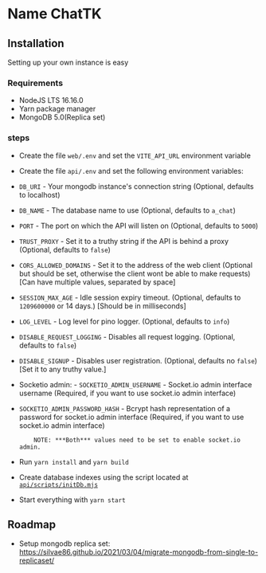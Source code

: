 # Name ChatTK

## Installation

Setting up your own instance is easy

### Requirements

- NodeJS LTS 16.16.0
- Yarn package manager
- MongoDB 5.0(Replica set)

### steps

- Create the file `web/.env` and set the `VITE_API_URL` environment variable
- Create the file `api/.env` and set the following environment variables:
- `DB_URI` - Your mongodb instance's connection string (Optional, defaults to localhost)
- `DB_NAME` - The database name to use (Optional, defaults to `a_chat`)
- `PORT` - The port on which the API will listen on (Optional, defaults to `5000`)
- `TRUST_PROXY` - Set it to a truthy string if the API is behind a proxy (Optional, defaults to `false`)
- `CORS_ALLOWED_DOMAINS` - Set it to the address of the web client (Optional but should be set, otherwise the client wont be able to make requests) [Can have multiple values, separated by space]
- `SESSION_MAX_AGE` - Idle session expiry timeout. (Optional, defaults to `1209600000` or 14 days.) [Should be in milliseconds]
- `LOG_LEVEL` - Log level for pino logger. (Optional, defaults to `info`)
- `DISABLE_REQUEST_LOGGING` - Disables all request logging. (Optional, defaults to `false`)
- `DISABLE_SIGNUP` - Disables user registration. (Optional, defaults no `false`) [Set it to any truthy value.]
- Socketio admin: - `SOCKETIO_ADMIN_USERNAME` - Socket.io admin interface username (Required, if you want to use socket.io admin interface)
- `SOCKETIO_ADMIN_PASSWORD_HASH` - Bcrypt hash representation of a password for socket.io admin interface (Required, if you want to use socket.io admin interface)

          NOTE: ***Both*** values need to be set to enable socket.io admin.

- Run `yarn install` and `yarn build`
- Create database indexes using the script located at [`api/scripts/initDb.mjs`](api/scripts/initDb.mjs)
- Start everything with `yarn start`

## Roadmap

- Setup mongodb replica set: <https://silvae86.github.io/2021/03/04/migrate-mongodb-from-single-to-replicaset/>
